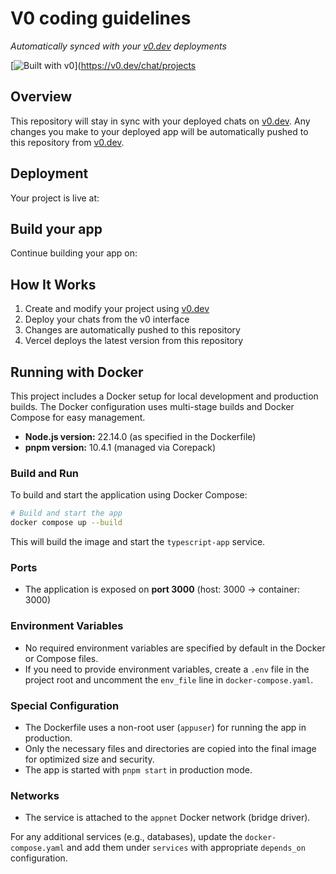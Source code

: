 # V0 coding guidelines

*Automatically synced with your [v0.dev](https://v0.dev) deployments*


[![Built with v0](https://img.shields.io/badge/Built%20with-v0.dev-black?style=for-the-badge)](https://v0.dev/chat/projects

## Overview

This repository will stay in sync with your deployed chats on [v0.dev](https://v0.dev).
Any changes you make to your deployed app will be automatically pushed to this repository from [v0.dev](https://v0.dev).

## Deployment

Your project is live at:



## Build your app

Continue building your app on:



## How It Works

1. Create and modify your project using [v0.dev](https://v0.dev)
2. Deploy your chats from the v0 interface
3. Changes are automatically pushed to this repository
4. Vercel deploys the latest version from this repository


## Running with Docker

This project includes a Docker setup for local development and production builds. The Docker configuration uses multi-stage builds and Docker Compose for easy management.

- **Node.js version:** 22.14.0 (as specified in the Dockerfile)
- **pnpm version:** 10.4.1 (managed via Corepack)

### Build and Run

To build and start the application using Docker Compose:

```sh
# Build and start the app
docker compose up --build
```

This will build the image and start the `typescript-app` service.

### Ports

- The application is exposed on **port 3000** (host: 3000 → container: 3000)

### Environment Variables

- No required environment variables are specified by default in the Docker or Compose files.
- If you need to provide environment variables, create a `.env` file in the project root and uncomment the `env_file` line in `docker-compose.yaml`.

### Special Configuration

- The Dockerfile uses a non-root user (`appuser`) for running the app in production.
- Only the necessary files and directories are copied into the final image for optimized size and security.
- The app is started with `pnpm start` in production mode.

### Networks

- The service is attached to the `appnet` Docker network (bridge driver).

For any additional services (e.g., databases), update the `docker-compose.yaml` and add them under `services` with appropriate `depends_on` configuration.

